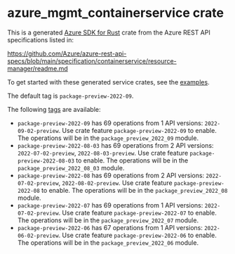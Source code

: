 # azure_mgmt_containerservice crate

This is a generated [Azure SDK for Rust](https://github.com/Azure/azure-sdk-for-rust) crate from the Azure REST API specifications listed in:

https://github.com/Azure/azure-rest-api-specs/blob/main/specification/containerservice/resource-manager/readme.md

To get started with these generated service crates, see the [examples](https://github.com/Azure/azure-sdk-for-rust/blob/main/services/README.md#examples).

The default tag is `package-preview-2022-09`.

The following [tags](https://github.com/Azure/azure-sdk-for-rust/blob/main/services/tags.md) are available:

- `package-preview-2022-09` has 69 operations from 1 API versions: `2022-09-02-preview`. Use crate feature `package-preview-2022-09` to enable. The operations will be in the `package_preview_2022_09` module.
- `package-preview-2022-08-03` has 69 operations from 2 API versions: `2022-07-02-preview`, `2022-08-03-preview`. Use crate feature `package-preview-2022-08-03` to enable. The operations will be in the `package_preview_2022_08_03` module.
- `package-preview-2022-08` has 69 operations from 2 API versions: `2022-07-02-preview`, `2022-08-02-preview`. Use crate feature `package-preview-2022-08` to enable. The operations will be in the `package_preview_2022_08` module.
- `package-preview-2022-07` has 69 operations from 1 API versions: `2022-07-02-preview`. Use crate feature `package-preview-2022-07` to enable. The operations will be in the `package_preview_2022_07` module.
- `package-preview-2022-06` has 67 operations from 1 API versions: `2022-06-02-preview`. Use crate feature `package-preview-2022-06` to enable. The operations will be in the `package_preview_2022_06` module.